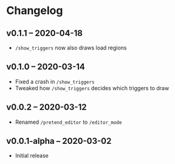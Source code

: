 # Changelog

## v0.1.1 – 2020-04-18

- `/show_triggers` now also draws load regions

## v0.1.0 – 2020-03-14

- Fixed a crash in `/show_triggers`
- Tweaked how `/show_triggers` decides which triggers to draw

## v0.0.2 – 2020-03-12

- Renamed `/pretend_editor` to `/editor_mode`

## v0.0.1-alpha – 2020-03-02

- Initial release
